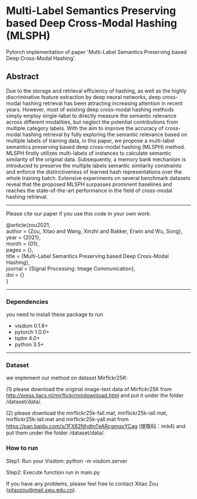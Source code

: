 # Multi-Label Semantics Preserving based Deep Cross-Modal Hashing (MLSPH)

Pytorch implementation of paper 'Multi-Label Semantics Preserving based Deep Cross-Modal Hashing'.

## Abstract

Due to the storage and retrieval efficiency of hashing, as well as the highly discriminative feature extraction by deep neural networks, deep cross-modal hashing retrieval has been attracting increasing attention in recent years. However, most of existing deep cross-modal hashing methods simply employ single-label to directly measure the semantic relevance across different modalities, but neglect the potential contributions from multiple category labels. With the aim to improve the accuracy of cross-modal hashing retrieval by fully exploring the semantic relevance based on multiple labels of training data, in this paper, we propose a multi-label semantics preserving based deep cross-modal hashing (MLSPH) method. MLSPH firstly utilizes multi-labels of instances to calculate semantic similarity of the original data. Subsequently, a memory bank mechanism is introduced to preserve the multiple labels semantic similarity constraints and enforce the distinctiveness of learned hash representations over the whole training batch. Extensive experiments on several benchmark datasets reveal that the proposed MLSPH surpasses prominent baselines and reaches the state-of-the-art performance in the field of cross-modal hashing retrieval. 

------

Please cite our paper if you use this code in your own work:

@article{zou2021,  
author = {Zou, Xitao and Wang, Xinzhi and Bakker, Erwin and Wu, Song},    
year = {2021},    
month = {01},    
pages = {},  
title = {Multi-Label Semantics Preserving based Deep Cross-Modal Hashing},    
journal = {Signal Processing: Image Communication},   
doi = {}   
}  

---
### Dependencies 
you need to install these package to run
- visdom 0.1.8+
- pytorch 1.0.0+
- tqdm 4.0+  
- python 3.5+
----

### Dataset

we implement our method on dataset Mirflckr25K:

(1) please download the original image-text data of Mirflckr25K from http://press.liacs.nl/mirflickr/mirdownload.html  and put it under the folder /dataset/data/.

(2) please download the mirflickr25k-fall.mat, mirflickr25k-iall.mat, mirflickr25k-lall.mat and mirflickr25k-yall.mat from https://pan.baidu.com/s/1FX82NhdtnTeARcgmqxYCag 
(提取码：imk4) and put them under the folder /dataset/data/.

### How to run
 
 Step1: Run your Visdom: python -m visdom.server
 
 Step2: Execute function run in main.py

If you have any problems, please feel free to contact Xitao Zou (xitaozou@mail.swu.edu.cn).
